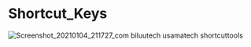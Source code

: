 # Shortcut_Keys

![Screenshot_20210104_211727_com biluutech usamatech shortcuttools](https://user-images.githubusercontent.com/73536821/103556372-81f03080-4ed3-11eb-8e2f-5938a13f3226.jpg)

